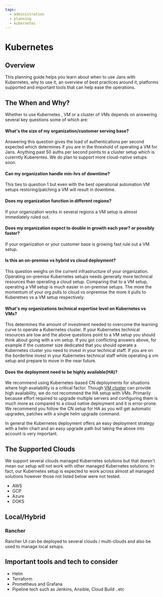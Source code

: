 ```yaml
---
tags:
  - administration
  - planning
  - kubernetes
---
```


# Kubernetes

## Overview

This planning guide helps you learn about when to use Jans with Kubernetes, why to use it, an overview of best practices around it, platforms supported and important tools that can help ease the operations.

## The When and Why?

Whether to use Kubernetes , VM or a cluster of VMs depends on answering several key questions some of which are:

#### What's the size of my organization/customer serving base?
Answering this question gives the load of authentications per second expected which determines if you are in the threshold of operating a VM for Jans. Anything past 50 auths per second points to a cluster setup which is curerntly Kuberentes. We do plan to support more cloud-native setups soon.

#### Can my organization handle  min-hrs of downtime?
This ties to question 1 but even with the best operational automation VM setups restoring/patching a VM will result in downtime.

#### Does my organization function in different regions?
If your organization works in several regions a VM setup is almost immediately ruled out.

#### Does my organization expect to double in growth each year? or possibly faster?
If your organization or your customer base is growing fast rule out a VM setup.

#### Is this an on-premise vs hybrid vs cloud deployment?
This question weighs on the current infrastructure of your organization. Operating on-premise Kubernetes setups needs generally more technical resources than operating a cloud setup. Comparing that to a VM setup, operating a VM setup is much easier in on-premise setups. The more the momentum of your org pulls to cloud vs onpremise the more it pulls to Kuberetnes vs a VM setup respectively.

#### What's my organizations technical expertise level on Kubernetes vs VMs?
This determines the amount of investment needed to overcome the learning curve to operate a Kubernetes cluster. If your Kubernetes technical resources are low and the above questions point to a VM setup you should think about going with a vm setup. If you got conflicting answers above, for example if the customer size dedicated that you should operate a Kubernetes cluster you need to invest in your technical staff. If you are on the borderline invest in your Kubernetes technical staff while operating a vm setup and prepare to move in the near future.

#### Does the deployment need to be highly available(HA)?
We recommend using Kubernetes-based CN deployments for situations where high availability is a critical factor. Though
[VM cluster](./vm-cluster.md) can provide high availability, we do not recommend the HA setup with VMs. Primarily 
because effort required to upgrade multiple servers and configuring them is much more as compared to a cloud native 
deployment and it is error-prone. We recommend you follow the CN setup for HA as you will get automatic upgrades, 
patches with a single helm upgrade command.

In general the Kubernetes deployment offers an easy deployment strategy with a helm chart and an easy upgrade path but taking the above into account is very important. 

## The Supported Clouds

We support several clouds managed Kubernetes solutions but that doesn't mean our setup will not work with other managed Kubernetes solutions. In fact, our Kubernetes setup is expected to work across almost all managed solutions however those not listed below were not tested.

- AWS 
- GCP
- Azure
- DOKS

## Local/Hybrid
### Rancher
Rancher UI can be deployed to several clouds / multi-clouds and also be used to manage local setups.

## Important tools and tech to consider
- Helm
- Terraform
- Prometheus and Grafana
- Pipeline tech such as Jenkins, Ansible, Cloud Build ..etc